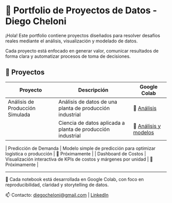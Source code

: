 # 🧠 Portfolio de Proyectos de Datos - Diego Cheloni

¡Hola! Este portfolio contiene proyectos diseñados para resolver desafíos reales mediante el análisis, visualización y modelado de datos.

Cada proyecto está enfocado en generar valor, comunicar resultados de forma clara y automatizar procesos de toma de decisiones.

## 📁 Proyectos

| Proyecto                        | Descripción                                                                 | Google Colab |
|--------------------------------|-----------------------------------------------------------------------------|--------------|
| Análisis de Producción Simulada | Análisis de datos de una planta de producción industrial                   | 🔗 [Análisis](https://colab.research.google.com/drive/1RPbONx10-G5MbQBjkdpjGTzvUrj-3iBv?usp=drive_link) |
|                                 | Ciencia de datos aplicada a planta de producción industrial                | 🔗 [Análisis y modelos](https://colab.research.google.com/drive/186IKwWqMGA7pCbReH6u5HnjaKk7YgmZO?usp=drive_link) | 
                                                                                                               
| Predicción de Demanda           | Modelo simple de predicción para optimizar logística o producción          | 🔗 Próximamente |
| Dashboard de Costos             | Visualización interactiva de KPIs de costos y márgenes por unidad          | 🔗 Próximamente |

---

🧪 Cada notebook está desarrollada en Google Colab, con foco en reproducibilidad, claridad y storytelling de datos.

📫 Contacto: diegocheloni@gmail.com | [LinkedIn](https://linkedin.com/in/diegocheloni)
